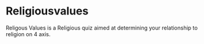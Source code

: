 # Religiousvalues
Religous Values is a Religious quiz aimed at determining your relationship to religion on 4 axis.
